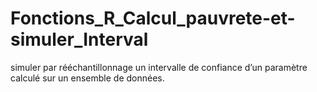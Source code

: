 # Fonctions_R_Calcul_pauvrete-et-simuler_Interval
simuler par rééchantillonnage un intervalle de confiance d’un paramètre calculé sur un ensemble de données. 
